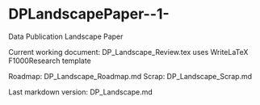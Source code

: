 DPLandscapePaper--1-
====================

Data Publication Landscape Paper

Current working document: DP_Landscape_Review.tex
uses WriteLaTeX F1000Research template


Roadmap: DP_Landscape_Roadmap.md
Scrap: DP_Landscape_Scrap.md

Last markdown version: DP_Landscape.md

